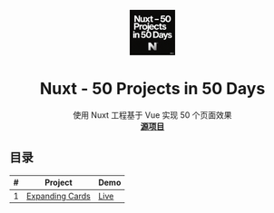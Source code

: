 <!-- PROJECT LOGO -->
<br />
<div align="center">
<img src="images/logo.png" alt="Logo" width="80" height="80">
<h1 align="center">Nuxt - 50 Projects in 50 Days</h1>

  <p align="center">
    使用 Nuxt 工程基于 Vue 实现 50 个页面效果
    <br />
    <a href="https://github.com/bradtraversy/50projects50days"><strong>源项目</strong></a>
  </p>
</div>


## 目录
| # | Project                                       | Demo     |
|---|-----------------------------------------------|----------|
| 1 | [Expanding Cards]() | [Live]() |